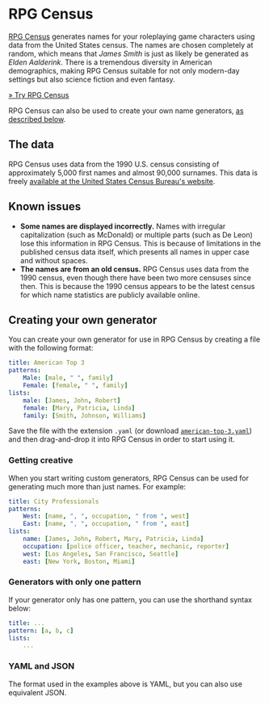 # RPG Census

[RPG Census][rpg-census] generates names for your roleplaying game characters using data from the United States census. The names are chosen completely at random, which means that *James Smith* is just as likely be generated as *Elden Aalderink*. There is a tremendous diversity in American demographics, making RPG Census suitable for not only modern-day settings but also science fiction and even fantasy.

[» Try RPG Census][rpg-census]

RPG Census can also be used to create your own name generators, [as described below](#creating-your-own-generator).

[rpg-census]: http://census.jakobkallin.com/

## The data
RPG Census uses data from the 1990 U.S. census consisting of approximately 5,000 first names and almost 90,000 surnames. This data is freely [available at the United States Census Bureau's website][us-census].

[us-census]: http://www.census.gov/genealogy/www/data/1990surnames/names_files.html

## Known issues

- **Some names are displayed incorrectly.** Names with irregular capitalization (such as McDonald) or multiple parts (such as De Leon) lose this information in RPG Census. This is because of limitations in the published census data itself, which presents all names in upper case and without spaces.
- **The names are from an old census.** RPG Census uses data from the 1990 census, even though there have been two more censuses since then. This is because the 1990 census appears to be the latest census for which name statistics are publicly available online.

## Creating your own generator
You can create your own generator for use in RPG Census by creating a file with the following format:

```yaml
title: American Top 3
patterns:
    Male: [male, " ", family]
    Female: [female, " ", family]
lists:
    male: [James, John, Robert]
    female: [Mary, Patricia, Linda]
    family: [Smith, Johnson, Williams]
```

Save the file with the extension `.yaml` (or download [`american-top-3.yaml`](blob/master/american-top-3.yml)) and then drag-and-drop it into RPG Census in order to start using it.

### Getting creative
When you start writing custom generators, RPG Census can be used for generating much more than just names. For example:

```yaml
title: City Professionals
patterns:
    West: [name, ", ", occupation, " from ", west]
    East: [name, ", ", occupation, " from ", east]
lists:
    name: [James, John, Robert, Mary, Patricia, Linda]
    occupation: [police officer, teacher, mechanic, reporter]
    west: [Los Angeles, San Francisco, Seattle]
    east: [New York, Boston, Miami]
```

### Generators with only one pattern
If your generator only has one pattern, you can use the shorthand syntax below:

```yaml
title: ...
pattern: [a, b, c]
lists:
    ...
```

### YAML and JSON
The format used in the examples above is YAML, but you can also use equivalent JSON.